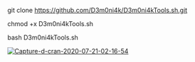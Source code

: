 git clone https://github.com/D3m0ni4k/D3m0ni4kTools.sh.git

chmod +x D3m0ni4kTools.sh

bash D3m0ni4kTools.sh

<a href='https://postimg.cc/Z9wYLrJW' target='_blank'><img src='https://i.postimg.cc/Z9wYLrJW/Capture-d-cran-2020-07-21-02-16-54.png' border='0' alt='Capture-d-cran-2020-07-21-02-16-54'/></a>
